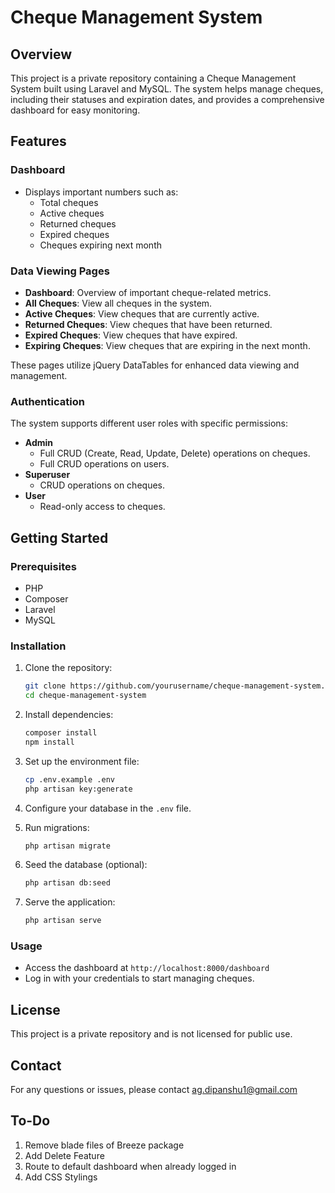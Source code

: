 # Cheque Management System

## Overview

This project is a private repository containing a Cheque Management System built using Laravel and MySQL. The system helps manage cheques, including their statuses and expiration dates, and provides a comprehensive dashboard for easy monitoring.

## Features

### Dashboard
- Displays important numbers such as:
  - Total cheques
  - Active cheques
  - Returned cheques
  - Expired cheques
  - Cheques expiring next month

### Data Viewing Pages
- **Dashboard**: Overview of important cheque-related metrics.
- **All Cheques**: View all cheques in the system.
- **Active Cheques**: View cheques that are currently active.
- **Returned Cheques**: View cheques that have been returned.
- **Expired Cheques**: View cheques that have expired.
- **Expiring Cheques**: View cheques that are expiring in the next month.

These pages utilize jQuery DataTables for enhanced data viewing and management.

### Authentication
The system supports different user roles with specific permissions:

- **Admin**
  - Full CRUD (Create, Read, Update, Delete) operations on cheques.
  - Full CRUD operations on users.
- **Superuser**
  - CRUD operations on cheques.
- **User**
  - Read-only access to cheques.

## Getting Started

### Prerequisites
- PHP
- Composer
- Laravel
- MySQL

### Installation
1. Clone the repository:
    ```sh
    git clone https://github.com/yourusername/cheque-management-system.git
    cd cheque-management-system
    ```

2. Install dependencies:
    ```sh
    composer install
    npm install
    ```

3. Set up the environment file:
    ```sh
    cp .env.example .env
    php artisan key:generate
    ```

4. Configure your database in the `.env` file.

5. Run migrations:
    ```sh
    php artisan migrate
    ```

6. Seed the database (optional):
    ```sh
    php artisan db:seed
    ```

7. Serve the application:
    ```sh
    php artisan serve
    ```

### Usage
- Access the dashboard at `http://localhost:8000/dashboard`
- Log in with your credentials to start managing cheques.

## License
This project is a private repository and is not licensed for public use.

## Contact
For any questions or issues, please contact ag.dipanshu1@gmail.com

## To-Do
1. Remove blade files of Breeze package
2. Add Delete Feature
3. Route to default dashboard when already logged in
4. Add CSS Stylings
